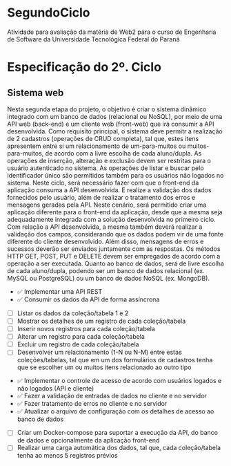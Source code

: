 # SegundoCiclo

Atividade para avaliação da matéria de Web2 para o curso de Engenharia de Software da Universidade Tecnológica Federal do Paraná

# Especificação do 2º. Ciclo

## Sistema web

Nesta segunda etapa do projeto, o objetivo é criar o sistema dinâmico integrado com
um banco de dados (relacional ou NoSQL), por meio de uma API web (back-end) e um
cliente web (front-web) que irá consumir a API desenvolvida.
Como requisito principal, o sistema deve permitr a realização de 2 cadastros
(operações de CRUD completa), tal que, estes itens apresentem entre si um
relacionamento de um-para-muitos ou muitos-para-muitos, de acordo com a livre
escolha de cada aluno/dupla. As operações de inserção, alteração e exclusão devem
ser restritas para o usuário autenticado no sistema. As operações de listar e buscar
pelo identificador único são permitidos também para os usuários não logados no
sistema.
Neste ciclo, será necessário fazer com que o front-end da aplicação consuma a API
desenvolvida. E realize a validação dos dados fornecidos pelo usuário, além de realizar
o tratamento dos erros e mensagens geradas pela API. Neste cenário, será permitido
criar uma aplicação diferente para o front-end da aplicação, desde que a mesma seja
adequadamente integrada com a solução desenvolvida no primeiro ciclo.
Com relação a API desenvolvida, a mesma também deverá realizar a validação dos
campos, considerando que os dados podem vir de uma fonte diferente do cliente
desenvolvido. Além disso, mensagens de erros e sucessos deverão ser enviados
juntamente com as respostas. Os métodos HTTP GET, POST, PUT e DELETE devem
ser empregados de acordo com a operação a ser executada. Quanto ao banco de
dados, será de livre escolha de cada aluno/dupla, podendo ser um banco de dados
relacional (ex. MySQL ou PostgreSQL) ou um banco de dados NoSQL (ex. MongoDB).

- ✅ Implementar uma API REST
- ✅ Consumir os dados da API de forma assíncrona
- [ ] Listar os dados da coleção/tabela 1 e 2
- [ ] Mostrar os detalhes de um registro de cada coleção/tabela
- [ ] Inserir novos registros para cada coleção/tabela
- [ ] Alterar um registro para cada coleção/tabela
- [ ] Excluir um registro de cada coleção/tabela
- [ ] Desenvolver um relacionamento (1-N ou N-M) entre estas coleções/tabelas, tal
que em um dos formulários de cadastros tenha que se escolher um ou muitos
itens relacionado ao outro tipo
- ✅ Implementar o controle de acesso de acordo com usuários logados e não
logados (API e cliente)
- ✅ Fazer a validação de entradas de dados no cliente e no servidor
- ✅ Fazer tratamento de erros no cliente e no servidor
- ✅ Atualizar o arquivo de configuração com os detalhes de acesso ao banco de
dados
- [ ] Criar um Docker-compose para suportar a execução da API, do banco de dados
e opcionalmente da aplicação front-end
- [ ] Realizar uma carga automática dos dados, tal que, cada coleção/tabela tenha ao
menos 5 registros prévios
